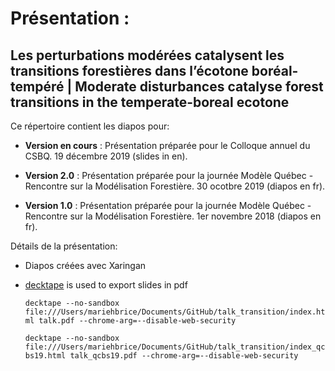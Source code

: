 # Présentation :

## Les perturbations modérées catalysent les transitions forestières dans l’écotone boréal-tempéré | Moderate disturbances catalyse forest transitions in the temperate-boreal ecotone

Ce répertoire contient les diapos pour:

- **Version en cours** : Présentation préparée pour le Colloque annuel du CSBQ. 19 décembre 2019 (slides in en).

- **Version 2.0** : Présentation préparée pour la journée Modèle Québec - Rencontre sur la Modélisation Forestière. 30 ocotbre 2019 (diapos en fr).

- **Version 1.0** : Présentation préparée pour la journée Modèle Québec - Rencontre sur la Modélisation Forestière. 1er novembre 2018 (diapos en fr).


Détails de la présentation:

- Diapos créées avec Xaringan

- [decktape](https://github.com/astefanutti/decktape) is used to export slides in pdf

  `decktape --no-sandbox file:///Users/mariehbrice/Documents/GitHub/talk_transition/index.html talk.pdf --chrome-arg=--disable-web-security`
  
  `decktape --no-sandbox file:///Users/mariehbrice/Documents/GitHub/talk_transition/index_qcbs19.html talk_qcbs19.pdf --chrome-arg=--disable-web-security`
